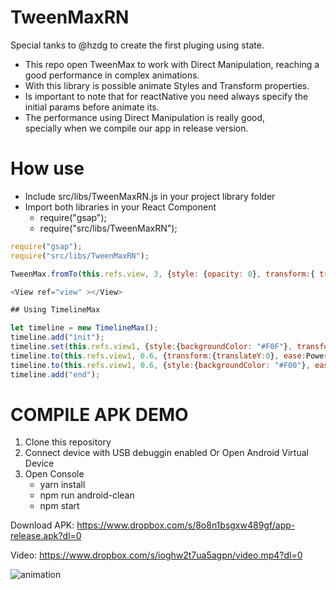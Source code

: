 # TweenMaxRN

Special tanks to @hzdg to create the first pluging using state.

- This repo open TweenMax to work with Direct Manipulation, reaching a good performance in complex animations.
- With this library is possible animate Styles and Transform properties.
- Is important to note that for reactNative you need always specify the initial params before animate its.
- The performance using Direct Manipulation is really good, specially when we compile our app in release version.

# How use

- Include src/libs/TweenMaxRN.js in your project library folder
- Import both libraries in your React Component
 	- require("gsap");
	- require("src/libs/TweenMaxRN");
	
```javascript
require("gsap");
require("src/libs/TweenMaxRN");

TweenMax.fromTo(this.refs.view, 3, {style: {opacity: 0}, transform:{ translateY:200 } }, {style: {opacity: 1}, transform:{ translateY:0 }});

<View ref="view" ></View>

## Using TimelineMax

let timeline = new TimelineMax();
timeline.add("init");
timeline.set(this.refs.view1, {style:{backgroundColor: "#F0F"}, transform:{translateY:400});
timeline.to(this.refs.view1, 0.6, {transform:{translateY:0}, ease:Power2.easeIn});
timeline.to(this.refs.view1, 0.6, {style:{backgroundColor: "#F00"}, ease:Power2.easeIn});
timeline.add("end");
```

# COMPILE APK DEMO
1. Clone this repository
2. Connect device with USB debuggin enabled Or Open Android Virtual Device
3. Open Console
	- yarn install
	- npm run android-clean
	- npm start
	
Download APK: https://www.dropbox.com/s/8o8n1bsgxw489gf/app-release.apk?dl=0

Video: https://www.dropbox.com/s/ioghw2t7ua5agpn/video.mp4?dl=0

![animation](http://int-server-one.info/cloudbit/tweenmaxRN.gif)
